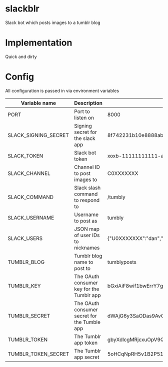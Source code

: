# slackblr
Slack bot which posts images to a tumblr blog

# Implementation
Quick and dirty

# Config
All configuration is passed in via environment variables

| Variable name        | Description                                  | Example                                            |
| -------------------- | -------------------------------------------- | -------------------------------------------------- |
| PORT                 | Port to listen on                            | 8000                                               |
| SLACK_SIGNING_SECRET | Signing secret for the slack app             | 8f742231b10e8888abcd99yyyzzz85a5                   |
| SLACK_TOKEN          | Slack bot token                              | xoxb-11111111111-aaaaaaaaaaaaaaaaaaaaaaaa          |
| SLACK_CHANNEL        | Channel ID to post images to                 | C0XXXXXXX                                          |
| SLACK_COMMAND        | Slack slash command to respond to            | /tumbly                                            |
| SLACK_USERNAME       | Username to post as                          | tumbly                                             |
| SLACK_USERS          | JSON map of user IDs to nicknames            | {"U0XXXXXXX":"dan","U0ZZZZZZZ":"jon"}              |
| TUMBLR_BLOG          | Tumblr blog name to post to                  | tumblyposts                                        |
| TUMBLR_KEY           | The OAuth consumer key for the Tumblr app    | bGxiAiF8wif1bwErrY7gj2bDxgFaOgkKnV74NxAHWIaWg1L0vz |
| TUMBLR_SECRET        | The OAuth consumer secret for the Tumble app | dWAjG6y3SaODas9AvGUhOkeANhWSgZSHWSCk72x0IBQHh9xMlN |
| TUMBLR_TOKEN         | The Tumblr app token                         | gbyXdlcgMRjcxuOpV9QzqqdTU2438DaEOXqItp33KM9p99Bp3m |
| TUMBLR_TOKEN_SECRET  | The Tumblr app secret                        | 5oHCqNpRH5v1B2P51SoxOlt5Om8n5UXZAntBJpgjHhwPEEI6PO |
